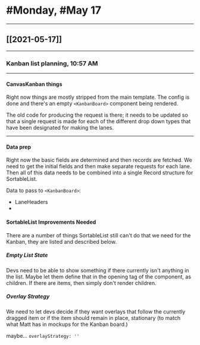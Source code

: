 # #Monday, #May 17

---

## [[2021-05-17]]

---

### Kanban list planning, 10:57 AM

---

#### CanvasKanban things

Right now things are mostly stripped from the main template. The config is done and there's an empty `<KanbanBoard>` component being rendered.

The old code for producing the request is there; it needs to be updated so that a single request is made for each of the different drop down types that have been designated for making the lanes.

---

#### Data prep

Right now the basic fields are determined and then records are fetched. We need to get the initial fields and then make separate requests for each lane. Then all of this data needs to be combined into a single Record structure for SortableList.

Data to pass to `<KanbanBoard>`:
- LaneHeaders
- 




#### SortableList Improvements Needed

There are a number of things SortableList still can't do that we need for the Kanban, they are listed and described below.

##### Empty List State

Devs need to be able to show something if there currently isn't anything in the list. Maybe let them define that in the opening tag of the component, as children. If there are items, then simply don't render children.

##### Overlay Strategy

We need to let devs decide if they want overlays that follow the currently dragged item or if the item should remain in place, stationary (to match what Matt has in mockups for the Kanban board.)

maybe... `overlayStrategy: ''`







